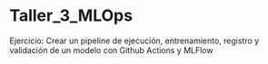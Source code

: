 # Taller_3_MLOps
Ejercicio: Crear un pipeline de ejecución, entrenamiento, registro y validación de un modelo con Github Actions y MLFlow
